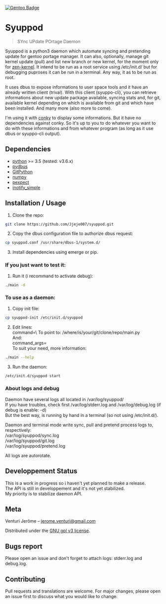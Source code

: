 [![Gentoo Badge](https://www.gentoo.org/assets/img/badges/gentoo-badge.png)](https://www.gentoo.org)

# Syuppod
> SYnc UPdate POrtage Daemon

Syuppod is a python3 daemon which automate syncing and pretending update
for gentoo portage manager. It can also, optionally, manage git kernel update (pull) and 
list new branch or new kernel, for the moment only for [zen-kernel](https://github.com/zen-kernel/zen-kernel).
It intend to be run as a root service using /etc/init.d/ but for debugging puproses it can be run in a terminal. 
Any way, it as to be run as root.

It uses dbus to expose informations to user space tools and it have an already written client (trival).
With this client (syuppo-cli), you can retrieve informations about new update package available, syncing stats and,
for git, available kernel depending on which is available from git and which have been installed.
And many more (also more to come).

I'm using it with [conky](https://github.com/brndnmtthws/conky) to display some informations. But it have no 
dependencies against conky. So it's up to you to do whatever you want to do with these informations and from
whatever program (as long as it use dbus or syuppo-cli output).


## Dependencies

* [python](https://www.python.org/) >= 3.5 (tested: v3.6.x)
* [pydbus](https://github.com/LEW21/pydbus)
* [GitPython](https://github.com/gitpython-developers/GitPython)
* [numpy](https://numpy.org/)
* [pexpect](https://github.com/pexpect/pexpect)
* [inotify_simple](https://github.com/chrisjbillington/inotify_simple)


## Installation / Usage

1. Clone the repo:
```bash
git clone https://github.com/Jjeje007/syuppod.git
```
2. Copy the dbus configuration file to authorize dbus request:
```bash
cp syuppod.conf /usr/share/dbus-1/system.d/
```
3. Install dependencies using emerge or pip.

### If you just want to test it:

1. Run it (i recommand to activate debug):
```bash
./main -d
```

### To use as a daemon:

1. Copy init file:
```bash
cp syuppod-init /etc/init.d/syuppod
```
2. Edit lines:\
    command=\ 
   To point to: /where/is/your/git/clone/repo/main.py\
   And:\
    command_args=\
   To suit your need, more information:
```bash
./main --help
```
3. Run the daemon:
```bash
/etc/init.d/syuppod start
```

### About logs and debug

Daemon have several logs all located in /var/log/syuppod/\
If you have troubles, check first /var/log/stderr.log and /var/log/debug.log (if debug is enable: -d)\
But the best way, is running by hand in a terminal (so not using /etc/init.d/).

Daemon and terminal mode write sync, pull and pretend process logs to, respectively:\
/var/log/syuppod/sync.log\
/var/log/syuppod/git.log\
/var/log/syuppod/pretend.log

All logs are autorotate.

## Developpement Status

This is a work in progress so i haven't yet planned to make a release.\
The API is still in developpement and it's not yet stabilized.\
My priority is to stabilize daemon API.

## Meta

Venturi Jerôme – jerome.venturi@gmail.com

Distributed under the [GNU gpl v3 license](https://www.gnu.org/licenses/gpl-3.0.html).

## Bugs report

Please open an issue and don't forget to attach logs: stderr.log and debug.log. 

## Contributing

Pull requests and translations are welcome. For major changes, please open an issue first to discuss what you would like to change.

